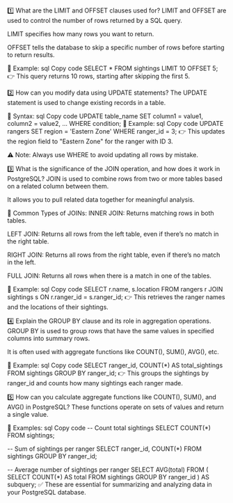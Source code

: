 1️⃣ What are the LIMIT and OFFSET clauses used for?
LIMIT and OFFSET are used to control the number of rows returned by a SQL query.

LIMIT specifies how many rows you want to return.

OFFSET tells the database to skip a specific number of rows before starting to return results.

🔹 Example:
sql
Copy code
SELECT * FROM sightings
LIMIT 10 OFFSET 5;
👉 This query returns 10 rows, starting after skipping the first 5.

2️⃣ How can you modify data using UPDATE statements?
The UPDATE statement is used to change existing records in a table.

🔹 Syntax:
sql
Copy code
UPDATE table_name
SET column1 = value1, column2 = value2, ...
WHERE condition;
🔹 Example:
sql
Copy code
UPDATE rangers
SET region = 'Eastern Zone'
WHERE ranger_id = 3;
👉 This updates the region field to "Eastern Zone" for the ranger with ID 3.

⚠️ Note: Always use WHERE to avoid updating all rows by mistake.

3️⃣ What is the significance of the JOIN operation, and how does it work in PostgreSQL?
JOIN is used to combine rows from two or more tables based on a related column between them.

It allows you to pull related data together for meaningful analysis.

🔹 Common Types of JOINs:
INNER JOIN: Returns matching rows in both tables.

LEFT JOIN: Returns all rows from the left table, even if there’s no match in the right table.

RIGHT JOIN: Returns all rows from the right table, even if there’s no match in the left.

FULL JOIN: Returns all rows when there is a match in one of the tables.

🔹 Example:
sql
Copy code
SELECT r.name, s.location
FROM rangers r
JOIN sightings s ON r.ranger_id = s.ranger_id;
👉 This retrieves the ranger names and the locations of their sightings.

4️⃣ Explain the GROUP BY clause and its role in aggregation operations.
GROUP BY is used to group rows that have the same values in specified columns into summary rows.

It is often used with aggregate functions like COUNT(), SUM(), AVG(), etc.

🔹 Example:
sql
Copy code
SELECT ranger_id, COUNT(*) AS total_sightings
FROM sightings
GROUP BY ranger_id;
👉 This groups the sightings by ranger_id and counts how many sightings each ranger made.

5️⃣ How can you calculate aggregate functions like COUNT(), SUM(), and AVG() in PostgreSQL?
These functions operate on sets of values and return a single value.

🔹 Examples:
sql
Copy code
-- Count total sightings
SELECT COUNT(*) FROM sightings;

-- Sum of sightings per ranger
SELECT ranger_id, COUNT(*) FROM sightings GROUP BY ranger_id;

-- Average number of sightings per ranger
SELECT AVG(total)
FROM (
  SELECT COUNT(*) AS total
  FROM sightings
  GROUP BY ranger_id
) AS subquery;
✅ These are essential for summarizing and analyzing data in your PostgreSQL database.